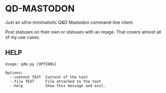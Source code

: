 QD-MASTODON
===========

Just an ultra-minimalistic Q&D Mastodon command-line client.

Post statuses on their own or statuses with an image. That covers almost all of my use cases.

HELP
----

```
Usage: qdm.py [OPTIONS]

Options:
  --content TEXT  Content of the toot
  --file TEXT     File attached to the toot
  --help          Show this message and exit.
```